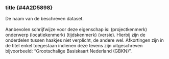 ### title {#4A2D5898}
De naam van de beschreven dataset.
<br/>
<br/>
Aanbevolen schrijfwijze voor deze eigenschap is: (projectkenmerk) onderwerp (locatiekenmerk) (tijdskenmerk) (versie). Hierbij zijn de onderdelen tussen haakjes niet verplicht, de andere wel. Afkortingen zijn in de titel enkel toegestaan indienen deze tevens zijn uitgeschreven bijvoorbeeld: “Grootschalige Basiskaart Nederland (GBKN)”.

